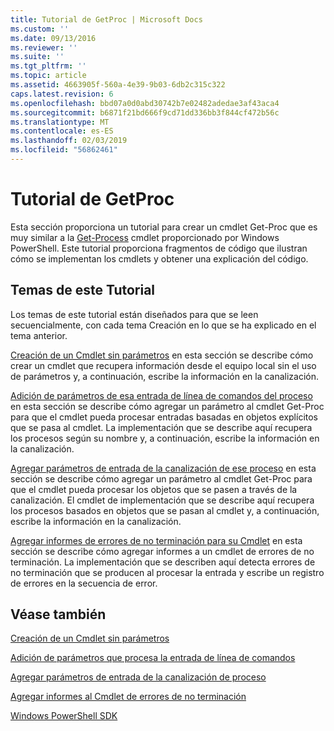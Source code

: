 ```yaml
---
title: Tutorial de GetProc | Microsoft Docs
ms.custom: ''
ms.date: 09/13/2016
ms.reviewer: ''
ms.suite: ''
ms.tgt_pltfrm: ''
ms.topic: article
ms.assetid: 4663905f-560a-4e39-9b03-6db2c315c322
caps.latest.revision: 6
ms.openlocfilehash: bbd07a0d0abd30742b7e02482adedae3af43aca4
ms.sourcegitcommit: b6871f21bd666f9cd71dd336bb3f844cf472b56c
ms.translationtype: MT
ms.contentlocale: es-ES
ms.lasthandoff: 02/03/2019
ms.locfileid: "56862461"
---
```

# <a name="getproc-tutorial"></a>Tutorial de GetProc

Esta sección proporciona un tutorial para crear un cmdlet Get-Proc que es muy similar a la [Get-Process](/powershell/module/Microsoft.PowerShell.Management/Get-Process) cmdlet proporcionado por Windows PowerShell. Este tutorial proporciona fragmentos de código que ilustran cómo se implementan los cmdlets y obtener una explicación del código.

## <a name="topics-in-this-tutorial"></a>Temas de este Tutorial

Los temas de este tutorial están diseñados para que se leen secuencialmente, con cada tema Creación en lo que se ha explicado en el tema anterior.

[Creación de un Cmdlet sin parámetros](./creating-a-cmdlet-without-parameters.md) en esta sección se describe cómo crear un cmdlet que recupera información desde el equipo local sin el uso de parámetros y, a continuación, escribe la información en la canalización.

[Adición de parámetros de esa entrada de línea de comandos del proceso](./adding-parameters-that-process-command-line-input.md) en esta sección se describe cómo agregar un parámetro al cmdlet Get-Proc para que el cmdlet pueda procesar entradas basadas en objetos explícitos que se pasa al cmdlet. La implementación que se describe aquí recupera los procesos según su nombre y, a continuación, escribe la información en la canalización.

[Agregar parámetros de entrada de la canalización de ese proceso](./adding-parameters-that-process-pipeline-input.md) en esta sección se describe cómo agregar un parámetro al cmdlet Get-Proc para que el cmdlet pueda procesar los objetos que se pasen a través de la canalización. El cmdlet de implementación que se describe aquí recupera los procesos basados en objetos que se pasan al cmdlet y, a continuación, escribe la información en la canalización.

[Agregar informes de errores de no terminación para su Cmdlet](./adding-non-terminating-error-reporting-to-your-cmdlet.md) en esta sección se describe cómo agregar informes a un cmdlet de errores de no terminación. La implementación que se describen aquí detecta errores de no terminación que se producen al procesar la entrada y escribe un registro de errores en la secuencia de error.

## <a name="see-also"></a>Véase también

[Creación de un Cmdlet sin parámetros](./creating-a-cmdlet-without-parameters.md)

[Adición de parámetros que procesa la entrada de línea de comandos](./adding-parameters-that-process-command-line-input.md)

[Agregar parámetros de entrada de la canalización de proceso](./adding-parameters-that-process-pipeline-input.md)

[Agregar informes al Cmdlet de errores de no terminación](./adding-non-terminating-error-reporting-to-your-cmdlet.md)

[Windows PowerShell SDK](../windows-powershell-reference.md)
